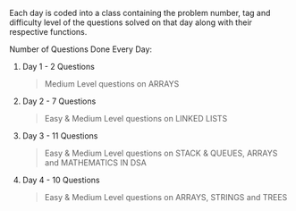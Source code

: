 Each day is coded into a class containing the problem number, tag and difficulty level of the questions solved on that day along with their respective functions.

Number of Questions Done Every Day:

1. Day 1 - 2 Questions
   > Medium Level questions on ARRAYS
2. Day 2 - 7 Questions
   > Easy & Medium Level questions on LINKED LISTS
3. Day 3 - 11 Questions
   > Easy & Medium Level questions on STACK & QUEUES, ARRAYS and MATHEMATICS IN DSA
4. Day 4 - 10 Questions
   > Easy & Medium Level questions on ARRAYS, STRINGS and TREES
